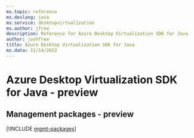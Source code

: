 ```yaml
---
ms.topic: reference
ms.devlang: java
ms.service: desktopvirtualization
ms.author: jfree
description: Reference for Azure Desktop Virtualization SDK for Java
author: joshfree
title: Azure Desktop Virtualization SDK for Java
ms.data: 11/14/2022
---
```

# Azure Desktop Virtualization SDK for Java - preview

## Management packages - preview
[!INCLUDE [mgmt-packages](desktop-virtualization-mgmt-index.md)]